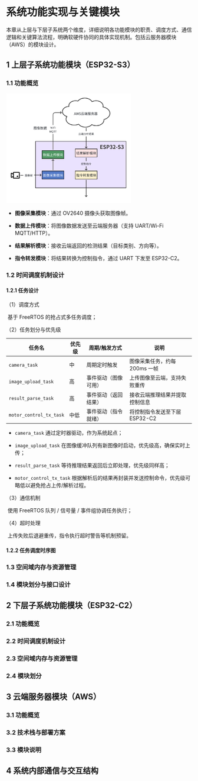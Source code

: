 # 系统功能实现与关键模块

​	本章从上层与下层子系统两个维度，详细说明各功能模块的职责、调度方式、通信逻辑和关键算法流程，明确软硬件协同的具体实现机制。包括云服务器模块（AWS）的模块设计。

## 1 上层子系统功能模块（ESP32-S3）

### 1.1 功能概览

<img src="./pic/1.1s3.png" alt="系统架构图" style="zoom: 33%;" />

- **图像采集模块**：通过 OV2640 摄像头获取图像帧。
- **数据上传模块**：将图像数据发送至云端服务器（支持 UART/Wi-Fi MQTT/HTTP）。

- **结果解析模块**：接收云端返回的检测结果（目标类别、方向等）。

- **指令转发模块**：将结果转换为控制指令，通过 UART 下发至 ESP32-C2。

### 1.2 时间调度机制设计

#### 1.2.1 任务设计

（1）调度方式

​	基于 FreeRTOS 的抢占式多任务调度；

（2）任务划分与优先级

| 任务名                  | 优先级 | 周期/触发方式        | 说明                           |
| ----------------------- | ------ | -------------------- | ------------------------------ |
| `camera_task`           | 中     | 周期定时触发         | 图像采集任务，约每 200ms 一帧  |
| `image_upload_task`     | 高     | 事件驱动（图像可用） | 上传图像至云端，支持失败重传   |
| `result_parse_task`     | 高     | 事件驱动（返回结果） | 接收云端推理结果并提取控制信息 |
| `motor_control_tx_task` | 中低   | 事件驱动（指令就绪） | 将控制指令发送至下层 ESP32-C2  |

- `camera_task` 通过定时器驱动，作为系统起点；

- `image_upload_task` 在图像缓冲队列有新图像时启动，优先级高，确保实时上传；

- `result_parse_task` 等待推理结果返回后立即处理，优先级同样高；

- `motor_control_tx_task` 根据解析后的结果再封装并发送控制命令，优先级可略低以避免抢占上传/解析过程。

（3）通信机制

​	使用 FreeRTOS 队列 / 信号量 / 事件组协调任务执行；

（4）超时处理

​	上传失败后退避重传，指令执行超时警告等机制预留。

#### 1.2.2 任务调度时序图



### 1.3 空间域内存与资源管理



### 1.4 模块划分与接口设计

## 2 下层子系统功能模块（ESP32-C2）

### 2.1 功能概览

### 2.2 时间调度机制设计

### 2.3 空间域内存与资源管理

### 2.4 模块划分

## 3 云端服务器模块（AWS）

### 3.1 功能概览

### 3.2 技术栈与部署方案

### 3.3 模块说明

## 4 系统内部通信与交互结构





